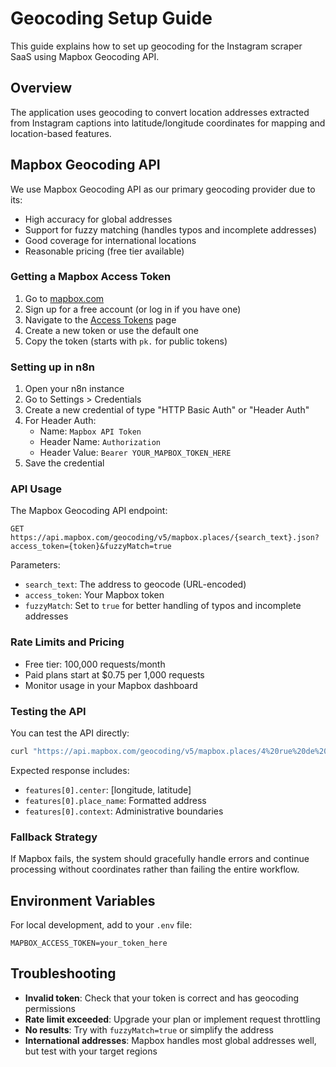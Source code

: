 # Geocoding Setup Guide

This guide explains how to set up geocoding for the Instagram scraper SaaS using Mapbox Geocoding API.

## Overview

The application uses geocoding to convert location addresses extracted from Instagram captions into latitude/longitude coordinates for mapping and location-based features.

## Mapbox Geocoding API

We use Mapbox Geocoding API as our primary geocoding provider due to its:
- High accuracy for global addresses
- Support for fuzzy matching (handles typos and incomplete addresses)
- Good coverage for international locations
- Reasonable pricing (free tier available)

### Getting a Mapbox Access Token

1. Go to [mapbox.com](https://account.mapbox.com/)
2. Sign up for a free account (or log in if you have one)
3. Navigate to the [Access Tokens](https://account.mapbox.com/access-tokens/) page
4. Create a new token or use the default one
5. Copy the token (starts with `pk.` for public tokens)

### Setting up in n8n

1. Open your n8n instance
2. Go to Settings > Credentials
3. Create a new credential of type "HTTP Basic Auth" or "Header Auth"
4. For Header Auth:
   - Name: `Mapbox API Token`
   - Header Name: `Authorization`
   - Header Value: `Bearer YOUR_MAPBOX_TOKEN_HERE`
5. Save the credential

### API Usage

The Mapbox Geocoding API endpoint:
```
GET https://api.mapbox.com/geocoding/v5/mapbox.places/{search_text}.json?access_token={token}&fuzzyMatch=true
```

Parameters:
- `search_text`: The address to geocode (URL-encoded)
- `access_token`: Your Mapbox token
- `fuzzyMatch`: Set to `true` for better handling of typos and incomplete addresses

### Rate Limits and Pricing

- Free tier: 100,000 requests/month
- Paid plans start at $0.75 per 1,000 requests
- Monitor usage in your Mapbox dashboard

### Testing the API

You can test the API directly:

```bash
curl "https://api.mapbox.com/geocoding/v5/mapbox.places/4%20rue%20de%20la%20Convention%2C%2075015%20Paris.json?access_token=YOUR_TOKEN&fuzzyMatch=true"
```

Expected response includes:
- `features[0].center`: [longitude, latitude]
- `features[0].place_name`: Formatted address
- `features[0].context`: Administrative boundaries

### Fallback Strategy

If Mapbox fails, the system should gracefully handle errors and continue processing without coordinates rather than failing the entire workflow.

## Environment Variables

For local development, add to your `.env` file:
```
MAPBOX_ACCESS_TOKEN=your_token_here
```

## Troubleshooting

- **Invalid token**: Check that your token is correct and has geocoding permissions
- **Rate limit exceeded**: Upgrade your plan or implement request throttling
- **No results**: Try with `fuzzyMatch=true` or simplify the address
- **International addresses**: Mapbox handles most global addresses well, but test with your target regions
